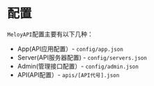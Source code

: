 # 配置

`MeloyAPI`配置主要有以下几种：

* App\(API应用配置）- `config/app.json`
* Server\(API服务器配置\) - `config/servers.json`
* Admin\(管理接口配置）- `config/admin.json`
* API\(API配置）- `apis/[API代号].json`



